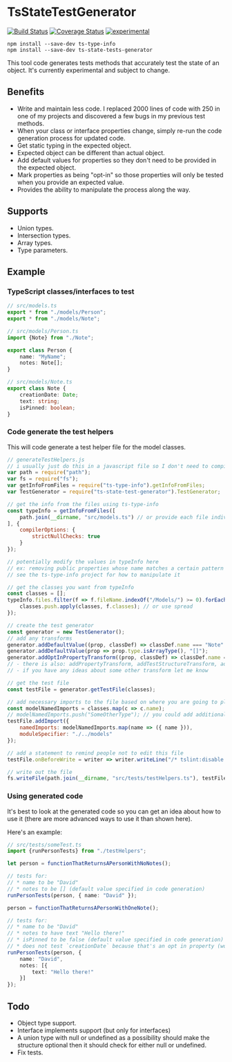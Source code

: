 ﻿TsStateTestGenerator
====================

[![Build Status](https://travis-ci.org/dsherret/ts-state-test-generator.svg)](https://travis-ci.org/dsherret/ts-state-test-generator)
[![Coverage Status](https://coveralls.io/repos/dsherret/ts-state-test-generator/badge.svg?branch=master&service=github)](https://coveralls.io/github/dsherret/ts-state-test-generator?branch=master)
[![experimental](http://badges.github.io/stability-badges/dist/experimental.svg)](http://github.com/badges/stability-badges)

```
npm install --save-dev ts-type-info
npm install --save-dev ts-state-tests-generator
```

This tool code generates tests methods that accurately test the state of an object. It's currently experimental and subject to change.

## Benefits

* Write and maintain less code. I replaced 2000 lines of code with 250 in one of my projects and discovered a few bugs in my previous test methods.
* When your class or interface properties change, simply re-run the code generation process for updated code.
* Get static typing in the expected object.
* Expected object can be different than actual object.
* Add default values for properties so they don't need to be provided in the expected object.
* Mark properties as being "opt-in" so those properties will only be tested when you provide an expected value.
* Provides the ability to manipulate the process along the way.

## Supports

* Union types.
* Intersection types.
* Array types.
* Type parameters.

## Example

### TypeScript classes/interfaces to test

```typescript
// src/models.ts
export * from "./models/Person";
export * from "./models/Note";

// src/models/Person.ts
import {Note} from "./Note";

export class Person {
    name: "MyName";
    notes: Note[];
}

// src/models/Note.ts
export class Note {
    creationDate: Date;
    text: string;
    isPinned: boolean;
}
```


### Code generate the test helpers

This will code generate a test helper file for the model classes.

```javascript
// generateTestHelpers.js
// i usually just do this in a javascript file so I don't need to compile it (it's just a build script)
var path = require("path");
var fs = require("fs");
var getInfoFromFiles = require("ts-type-info").getInfoFromFiles;
var TestGenerator = require("ts-state-test-generator").TestGenerator;

// get the info from the files using ts-type-info
const typeInfo = getInfoFromFiles([
    path.join(__dirname, "src/models.ts") // or provide each file individually in an array
], {
    compilerOptions: {
        strictNullChecks: true
    }
});

// potentially modify the values in typeInfo here
// ex: removing public properties whose name matches a certain pattern
// see the ts-type-info project for how to manipulate it

// get the classes you want from typeInfo
const classes = [];
typeInfo.files.filter(f => f.fileName.indexOf("/Models/") >= 0).forEach(f => {
    classes.push.apply(classes, f.classes); // or use spread
});

// create the test generator
const generator = new TestGenerator();
// add any transforms
generator.addDefaultValue((prop, classDef) => classDef.name === "Note" && prop.name === "isPinned", "false"); // adds a default test value
generator.addDefaultValue(prop => prop.type.isArrayType(), "[]");
generator.addOptInPropertyTransform((prop, classDef) => classDef.name === "Note" && prop.name === "creationDate"); // makes this property so its only tested for when provided
// - there is also: addPropertyTransform, addTestStructureTransform, addCustomTestTransform. I need to work on how exactly I want those to work so those are subject to change
// - if you have any ideas about some other transform let me know

// get the test file
const testFile = generator.getTestFile(classes);

// add necessary imports to the file based on where you are going to place it
const modelNamedImports = classes.map(c => c.name);
// modelNamedImports.push("SomeOtherType"); // you could add additional imports here
testFile.addImport({
    namedImports: modelNamedImports.map(name => ({ name })),
    moduleSpecifier: "./../models"
});

// add a statement to remind people not to edit this file
testFile.onBeforeWrite = writer => writer.writeLine("/* tslint:disable */").writeLine("// AUTO GENERATED CODE - DO NOT EDIT!").newLine();

// write out the file
fs.writeFile(path.join(__dirname, "src/tests/testHelpers.ts"), testFile.write());
```

### Using generated code

It's best to look at the generated code so you can get an idea about how to use it (there are more advanced ways to use it than shown here).

Here's an example:

```typescript
// src/tests/someTest.ts
import {runPersonTests} from "./testHelpers";

let person = functionThatReturnsAPersonWithNoNotes();

// tests for:
// * name to be "David"
// * notes to be [] (default value specified in code generation)
runPersonTests(person, { name: "David" });

person = functionThatReturnsAPersonWithOneNote();

// tests for:
// * name to be "David"
// * notes to have text "Hello there!"
// * isPinned to be false (default value specified in code generation)
// * does not test `creationDate` because that's an opt in property (would only test if provided in the expected object)
runPersonTests(person, {
    name: "David",
    notes: [{
        text: "Hello there!"
    }]
});
```

## Todo

* Object type support.
* Interface implements support (but only for interfaces)
* A union type with null or undefined as a possibility should make the structure optional then it should check for either null or undefined.
* Fix tests.
